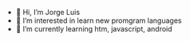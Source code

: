 - 👋 Hi, I’m Jorge Luis
- 👀 I’m interested in learn new promgram languages
- 🌱 I’m currently learning htm, javascript, android

<!---
jorgeLQ/jorgeLQ is a ✨ special ✨ repository because its `README.md` (this file) appears on your GitHub profile.
You can click the Preview link to take a look at your changes.
--->
